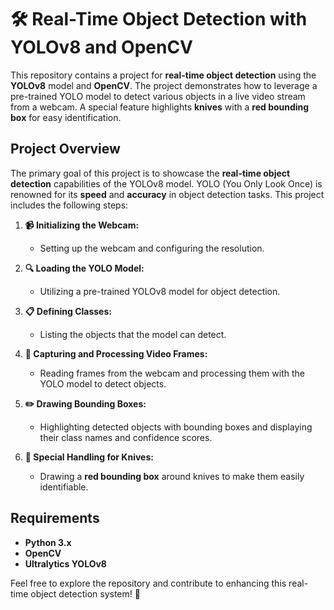 # 🛠️ Real-Time Object Detection with YOLOv8 and OpenCV

This repository contains a project for **real-time object detection** using the **YOLOv8** model and **OpenCV**. The project demonstrates how to leverage a pre-trained YOLO model to detect various objects in a live video stream from a webcam. A special feature highlights **knives** with a **red bounding box** for easy identification.

## Project Overview

The primary goal of this project is to showcase the **real-time object detection** capabilities of the YOLOv8 model. YOLO (You Only Look Once) is renowned for its **speed** and **accuracy** in object detection tasks. This project includes the following steps:

1. **📹 Initializing the Webcam:** 
   - Setting up the webcam and configuring the resolution.

2. **🔍 Loading the YOLO Model:** 
   - Utilizing a pre-trained YOLOv8 model for object detection.

3. **📋 Defining Classes:** 
   - Listing the objects that the model can detect.

4. **🎥 Capturing and Processing Video Frames:** 
   - Reading frames from the webcam and processing them with the YOLO model to detect objects.

5. **✏️ Drawing Bounding Boxes:** 
   - Highlighting detected objects with bounding boxes and displaying their class names and confidence scores.

6. **🔪 Special Handling for Knives:** 
   - Drawing a **red bounding box** around knives to make them easily identifiable.

## Requirements

- **Python 3.x**
- **OpenCV**
- **Ultralytics YOLOv8**

Feel free to explore the repository and contribute to enhancing this real-time object detection system! 🚀

